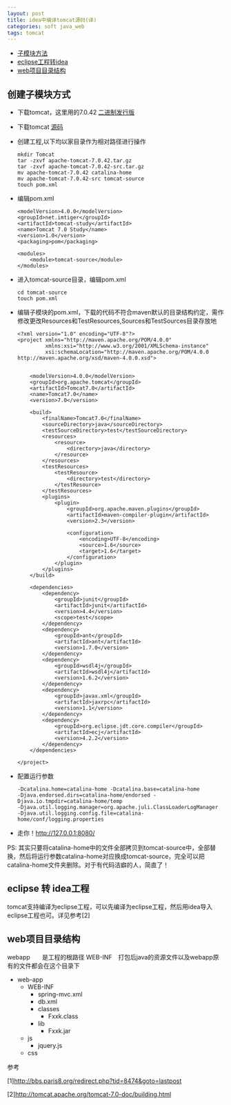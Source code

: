 ```yaml
---
layout: post
title: idea中编译tomcat源码(译)
categories: soft java_web
tags: tomcat 
---
```


*   [子模块方法](#module_method)
*   [eclipse工程转idea](eclipse_to_idea)
*   [web项目目录结构](#structure)

<h2 id="module_method">创建子模块方式</h2>

*   下载tomcat，这里用的7.0.42 [二进制发行版](http://archive.apache.org/dist/tomcat/tomcat-7/v7.0.42/bin/apache-tomcat-7.0.42.tar.gz) 
*   下载tomcat [源码](http://archive.apache.org/dist/tomcat/tomcat-7/v7.0.42/src/apache-tomcat-7.0.42-src.tar.gz)
*   创建工程,以下均以家目录作为相对路径进行操作 
    
        mkdir Tomcat
        tar -zxvf apache-tomcat-7.0.42.tar.gz
        tar -zxvf apache-tomcat-7.0.42-src.tar.gz
        mv apache-tomcat-7.0.42 catalina-home
        mv apache-tomcat-7.0.42-src tomcat-source
        touch pom.xml
        
*   编辑pom.xml

    <project xmlns="http://maven.apache.org/POM/4.0.0" xmlns:xsi="http://www.w3.org/2001/XMLSchema-instance"
             xsi:schemaLocation="http://maven.apache.org/POM/4.0.0 http://maven.apache.org/maven-v4_0_0.xsd">
    
        <modelVersion>4.0.0</modelVersion>
        <groupId>net.imtiger</groupId>
        <artifactId>tomcat-study</artifactId>
        <name>Tomcat 7.0 Study</name>
        <version>1.0</version>
        <packaging>pom</packaging>
    
        <modules>
            <module>tomcat-source</module>
        </modules>
    </project>
    
*   进入tomcat-source目录，编辑pom.xml

        cd tomcat-source
        touch pom.xml

*   编辑子模块的pom.xml，下载的代码不符合maven默认的目录结构约定，需作修改更改Resources和TestResources,Sources和TestSources目录存放地

        <?xml version="1.0" encoding="UTF-8"?>
        <project xmlns="http://maven.apache.org/POM/4.0.0"
                 xmlns:xsi="http://www.w3.org/2001/XMLSchema-instance"
                 xsi:schemaLocation="http://maven.apache.org/POM/4.0.0 http://maven.apache.org/xsd/maven-4.0.0.xsd">
        
        
            <modelVersion>4.0.0</modelVersion>
            <groupId>org.apache.tomcat</groupId>
            <artifactId>Tomcat7.0</artifactId>
            <name>Tomcat7.0</name>
            <version>7.0</version>
        
            <build>
                <finalName>Tomcat7.0</finalName>
                <sourceDirectory>java</sourceDirectory>
                <testSourceDirectory>test</testSourceDirectory>
                <resources>
                    <resource>
                        <directory>java</directory>
                    </resource>
                </resources>
                <testResources>
                    <testResource>
                        <directory>test</directory>
                    </testResource>
                </testResources>
                <plugins>
                    <plugin>
                        <groupId>org.apache.maven.plugins</groupId>
                        <artifactId>maven-compiler-plugin</artifactId>
                        <version>2.3</version>
        
                        <configuration>
                            <encoding>UTF-8</encoding>
                            <source>1.6</source>
                            <target>1.6</target>
                        </configuration>
                    </plugin>
                </plugins>
            </build>
        
            <dependencies>
                <dependency>
                    <groupId>junit</groupId>
                    <artifactId>junit</artifactId>
                    <version>4.4</version>
                    <scope>test</scope>
                </dependency>
                <dependency>
                    <groupId>ant</groupId>
                    <artifactId>ant</artifactId>
                    <version>1.7.0</version>
                </dependency>
                <dependency>
                    <groupId>wsdl4j</groupId>
                    <artifactId>wsdl4j</artifactId>
                    <version>1.6.2</version>
                </dependency>
                <dependency>
                    <groupId>javax.xml</groupId>
                    <artifactId>jaxrpc</artifactId>
                    <version>1.1</version>
                </dependency>
                <dependency>
                    <groupId>org.eclipse.jdt.core.compiler</groupId>
                    <artifactId>ecj</artifactId>
                    <version>4.2.2</version>
                </dependency>
            </dependencies>
        
        </project>

*   配置运行参数

        -Dcatalina.home=catalina-home -Dcatalina.base=catalina-home
        -Djava.endorsed.dirs=catalina-home/endorsed -Djava.io.tmpdir=catalina-home/temp
        -Djava.util.logging.manager=org.apache.juli.ClassLoaderLogManager
        -Djava.util.logging.config.file=catalina-home/conf/logging.properties

*   走你！http://127.0.0.1:8080/

PS:
其实只要将catalina-home中的文件全部拷贝到tomcat-source中，全部替换，然后将运行参数catalina-home对应换成tomcat-source，完全可以把catalina-home文件夹删除。对于有代码洁癖的人，简直了！
<h2 id="eclipse_to_idea">eclipse 转 idea工程</h2>
tomcat支持编译为eclipse工程，可以先编译为eclipse工程，然后用idea导入eclipse工程也可。详见参考[2]

<h2 id="structure">web项目目录结构</h2>
webapp　　是工程的根路径
WEB-INF　打包后java的资源文件以及webapp原有的文件都会在这个目录下

*   web-app
    *   WEB-INF
        *   spring-mvc.xml
        *   db.xml
        *   classes
            *   Fxxk.class
        *   lib
            *   Fxxk.jar
    *   js
        *   jquery.js
    *   css


参考

[1]<http://bbs.paris8.org/redirect.php?tid=8474&goto=lastpost>

[2]<http://tomcat.apache.org/tomcat-7.0-doc/building.html>